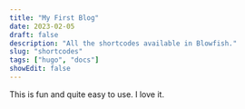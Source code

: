 ```yaml
---
title: "My First Blog"
date: 2023-02-05
draft: false
description: "All the shortcodes available in Blowfish."
slug: "shortcodes"
tags: ["hugo", "docs"]
showEdit: false
---
```


This is fun and quite easy to use. I love it.
